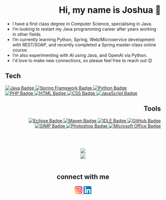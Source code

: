 <html>
<body>

<div id="intro">

<div id="hello" align="right">

<h1>
  Hi, my name is Joshua 👋
</h1>
<!--
<a href="https://www.instagram..com/joshua.w.87">
  <img height="25" width="auto" src="images/instagram/instagram_square.png" alt="Instagram Badge"/>
</a>
<a href="https://www.linkedin.com/in/joshua-woodyatt/">
  <img height="25" width="auto" src="images/linkedin/linkedin_square_white.png" alt="LinkedIn Badge"/>
</a>
-->

</div>

<ul>

  <li>
    I have a first class degree in Computer Science, specialising in Java.
  </li>

  <li>
    I’m looking to restart my Java programming career after years working in other fields.
  </li>

  <li>
    I’m currently learning Python, Spring, Web/Microservice development with REST/SOAP, and recently completed a Spring master-class online course.
  </li>
  
  <li>
    I’m also experimenting with AI using Java, and OpenAI via Python.
  </li>

  <li>
    I'd love to make new connections, so please feel free to reach out 😊
  </li>
</ul>

</div>

<div id="badges">

<div id="tech">

<h2>Tech</h2>

  <a href="https://www.java.com/en/">
    <img height="25" width="auto" src="https://img.shields.io/badge/Java-red?logo=Java&logoColor=white" alt="Java Badge"/>
  </a>
  <a href="https://spring.io/">
    <img height="25" width="auto" src="https://img.shields.io/badge/Spring-green?logo=Spring&logoColor=white" alt="Spring Framework Badge"/>
  </a>
  <a href="https://www.python.org/">
    <img height="25" width="auto" src="https://img.shields.io/badge/Python-blue?logo=Python&logoColor=white" alt="Python Badge"/>
  </a>

  <br>

  <a href="https://www.php.net/">
    <img height="25" width="auto" src="https://img.shields.io/badge/PHP-C8A2C8?logo=PHP&logoColor=white" alt="PHP Badge"/>
  </a>
  <a href="https://whatwg.org/">
    <img height="25" width="auto" src="https://img.shields.io/badge/HTML-orange?logo=HTML5&logoColor=white" alt="HTML Badge"/>
  </a>
  <a href="https://www.w3.org/Style/CSS/Overview.en.html">
    <img height="25" width="auto" src="https://img.shields.io/badge/CSS-blue?logo=CSS3&logoColor=white" alt="CSS Badge"/>
  </a>
  <a href="https://www.javascript.com/">
    <img height="25" width="auto" src="https://img.shields.io/badge/JavaScript-yellow?logo=JavaScript&logoColor=white" alt="JavaScript Badge"/>
  </a>

</div>

<div id="tools" align="right">

  <h2>Tools</h2>

  <a href="https://www.eclipse.org/ide/">
    <img height="25" width="auto" src="https://img.shields.io/badge/Eclipse-purple?logo=Eclipse&logoColor=white" alt="Eclipse Badge"/>
  </a>
  <a href="https://maven.apache.org/">
    <img height="25" width="auto" src="https://img.shields.io/badge/Maven-red?logo=Maven&logoColor=white" alt="Maven Badge"/>
  </a>
  <a href="https://docs.python.org/3/library/idle.html#">
    <img height="25" width="auto" src="https://img.shields.io/badge/IDLE-blue?logo=Python&logoColor=white" alt="IDLE Badge"/>
  </a>
  <a href="https://www.github.com/tigjaw">
    <img height="25" width="auto" src="https://img.shields.io/badge/GitHub-black?logo=GitHub&logoColor=white" alt="GitHub Badge"/>
  </a>
  
  <br>
  
  <a href="https://www.gimp.org/">
    <img height="25" width="auto" src="https://img.shields.io/badge/GIMP-967bb6?logo=GIMP&logoColor=white" alt="GIMP Badge"/>
  </a>
  <a href="https://www.adobe.com/uk/products/photoshop.html">
    <img height="25" width="auto" src="https://img.shields.io/badge/Photoshop-4169E1?logo=AdobePhotoshop&logoColor=white" alt="Photoshop Badge"/>
  </a>
  <a href="https://www.microsoft.com/en-gb/microsoft-365">
    <img height="25" width="auto" src="https://img.shields.io/badge/Office-FF0000?logo=MicrosoftOffice&logoColor=white" alt="Microsoft Office Badge"/>
  </a>

</div>

</div>

<br><br>
  
<div id="stats" align="center">

  <a href="https://github.com/Tigjaw">
    <img height="auto" width="450" align="center" src="https://github-readme-stats.vercel.app/api?username=Tigjaw&show_icons=true&theme=dark" />
  </a>
  <br>
  <a href="https://github.com/Tigjaw">
    <img height="auto" width="450" align="center" src="https://github-readme-stats.vercel.app/api/top-langs/?username=Tigjaw&layout=compact" />
  </a>

</div>

<br>
  
<div id="socials" align="center">

  <h2>connect with me</h2>
<!--
  <img height="25" width="auto" src="https://img.shields.io/badge/personal-work-white?" alt="Work/Personal"/>
-->
  <a href="https://www.instagram.com/joshua.w.87">
    <img height="25" width="auto" src="images/instagram/instagram_square.png" alt="Instagram Badge"/>
  </a>
  <a href="https://www.linkedin.com/in/joshua-woodyatt/">
    <img height="25" width="auto" src="images/linkedin/linkedin_square_white.png" alt="LinkedIn Badge"/>
  </a>
<!--
  <img height="25" width="auto" src="https://img.shields.io/badge/gaming-photography-white?" alt="Virtual Photography"/>
  
  <a href="https://www.instagram.com/iridium_flair">
    <img height="25" width="auto" src="images/instagram/instagram_square.png" alt="Instagram Badge"/>
  </a>
  <a href="https://www.twitter.com/iridium_flair">
    <img height="25" width="auto" src="images/twitter/twitter_square.png" alt="Twitter Badge"/>
  </a>
-->
</div>
  
</body>
</html>

<!---
themes
dark, radical, merko, gruvbox, tokyonight, onedark, cobalt, synthwave, highcontrast, dracula


![Tigjaw's GitHub stats](https://github-readme-stats.vercel.app/api?username=Tigjaw&show_icons=true&theme=dark)
[![Top Langs](https://github-readme-stats.vercel.app/api/top-langs/?username=Tigjaw&layout=compact)](https://github.com/Tigjaw/github-readme-stats)
--->

<!--- - 💞️ I’m looking to collaborate on 
- 📫 How to reach me : woodyatt.joshua@gmail.com

badges:
https://img.shields.io/badge/BRAND-COLOUR?logo=BRAND&logoColor=white

--->

<!---
tigjaw/tigjaw is a ✨ special ✨ repository because its `README.md` (this file) appears on your GitHub profile.
You can click the Preview link to take a look at your changes.
--->
